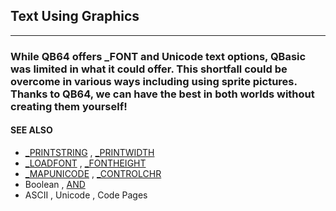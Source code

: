## Text Using Graphics
---

### While QB64 offers _FONT and Unicode text options, QBasic was limited in what it could offer. This shortfall could be overcome in various ways including using sprite pictures. Thanks to QB64, we can have the best in both worlds without creating them yourself!

#### SEE ALSO
* [_PRINTSTRING](./_PRINTSTRING.md) , [_PRINTWIDTH](./_PRINTWIDTH.md)
* [_LOADFONT](./_LOADFONT.md) , [_FONTHEIGHT](./_FONTHEIGHT.md)
* [_MAPUNICODE](./_MAPUNICODE.md) , [_CONTROLCHR](./_CONTROLCHR.md)
* Boolean , [AND](./AND.md)
* ASCII , Unicode , Code Pages
